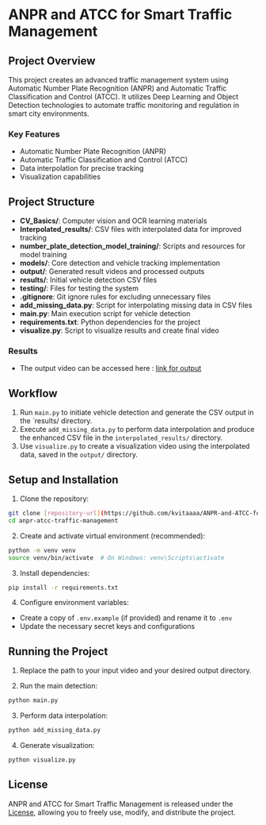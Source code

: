 #  ANPR and ATCC for Smart Traffic Management

##  Project Overview
This project creates an advanced traffic management system using Automatic Number Plate Recognition (ANPR) and Automatic Traffic Classification and Control (ATCC). It utilizes Deep Learning and Object Detection technologies to automate traffic monitoring and regulation in smart city environments.

### Key Features
-  Automatic Number Plate Recognition (ANPR)
-  Automatic Traffic Classification and Control (ATCC)
-  Data interpolation for precise tracking
-  Visualization capabilities

## Project Structure

- **CV_Basics/**: Computer vision and OCR learning materials   
- **Interpolated_results/**: CSV files with interpolated data for improved tracking  
- **number_plate_detection_model_training/**: Scripts and resources for model training  
- **models/**: Core detection and vehicle tracking implementation  
- **output/**: Generated result videos and processed outputs  
- **results/**: Initial vehicle detection CSV files  
- **testing/**: Files for testing the system  
- **.gitignore**: Git ignore rules for excluding unnecessary files  
- **add_missing_data.py**: Script for interpolating missing data in CSV files  
- **main.py**: Main execution script for vehicle detection  
- **requirements.txt**: Python dependencies for the project  
- **visualize.py**: Script to visualize results and create final video


### Results
- The output video can be accessed here : [link for output](https://drive.google.com/file/d/1KlAeAj3-_8RlvUYgMs_QkiYHBhyD7PGM/view?usp=sharing)



##  Workflow
1. Run `main.py` to initiate vehicle detection and generate the CSV output in the `results/ directory.
2. Execute `add_missing_data.py` to perform data interpolation and produce the enhanced CSV file in the `interpolated_results/` directory.
3.  Use `visualize.py` to create a visualization video using the interpolated data, saved in the `output/` directory.

## Setup and Installation
1. Clone the repository:
```bash
git clone [repository-url](https://github.com/kvitaaaa/ANPR-and-ATCC-for-Smart-Traffic-Management-project)
cd anpr-atcc-traffic-management
```

2. Create and activate virtual environment (recommended):
```bash
python -m venv venv
source venv/bin/activate  # On Windows: venv\Scripts\activate
```

3. Install dependencies:
```bash
pip install -r requirements.txt
```

4. Configure environment variables:
- Create a copy of `.env.example` (if provided) and rename it to `.env`
- Update the necessary secret keys and configurations

##  Running the Project


1. Replace the path to your input video and your desired output directory.

2. Run the main detection:
```bash
python main.py
```

3. Perform data interpolation:
```bash
python add_missing_data.py
```

4. Generate visualization:
```bash
python visualize.py
```

## License
ANPR and ATCC for Smart Traffic Management is released under the [License](LICENSE), allowing you to freely use, modify, and distribute the project.
